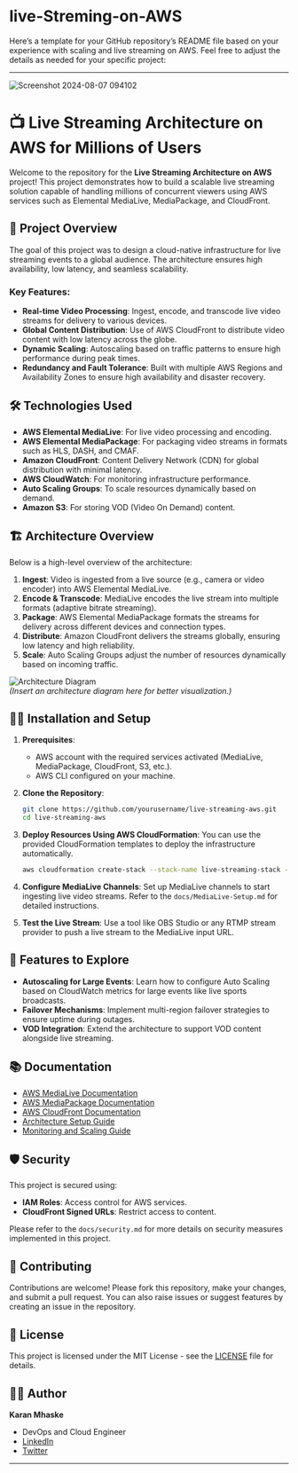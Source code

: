 # live-Streming-on-AWS

Here’s a template for your GitHub repository’s README file based on your experience with scaling and live streaming on AWS. Feel free to adjust the details as needed for your specific project:

---

![Screenshot 2024-08-07 094102](https://github.com/user-attachments/assets/2043e5f5-763a-47eb-8f3b-98e7c7f45797)

# 📺 Live Streaming Architecture on AWS for Millions of Users

Welcome to the repository for the **Live Streaming Architecture on AWS** project! This project demonstrates how to build a scalable live streaming solution capable of handling millions of concurrent viewers using AWS services such as Elemental MediaLive, MediaPackage, and CloudFront.

## 🚀 Project Overview

The goal of this project was to design a cloud-native infrastructure for live streaming events to a global audience. The architecture ensures high availability, low latency, and seamless scalability.

### Key Features:
- **Real-time Video Processing**: Ingest, encode, and transcode live video streams for delivery to various devices.
- **Global Content Distribution**: Use of AWS CloudFront to distribute video content with low latency across the globe.
- **Dynamic Scaling**: Autoscaling based on traffic patterns to ensure high performance during peak times.
- **Redundancy and Fault Tolerance**: Built with multiple AWS Regions and Availability Zones to ensure high availability and disaster recovery.

## 🛠️ Technologies Used

- **AWS Elemental MediaLive**: For live video processing and encoding.
- **AWS Elemental MediaPackage**: For packaging video streams in formats such as HLS, DASH, and CMAF.
- **Amazon CloudFront**: Content Delivery Network (CDN) for global distribution with minimal latency.
- **AWS CloudWatch**: For monitoring infrastructure performance.
- **Auto Scaling Groups**: To scale resources dynamically based on demand.
- **Amazon S3**: For storing VOD (Video On Demand) content.

## 🏗️ Architecture Overview

Below is a high-level overview of the architecture:

1. **Ingest**: Video is ingested from a live source (e.g., camera or video encoder) into AWS Elemental MediaLive.
2. **Encode & Transcode**: MediaLive encodes the live stream into multiple formats (adaptive bitrate streaming).
3. **Package**: AWS Elemental MediaPackage formats the streams for delivery across different devices and connection types.
4. **Distribute**: Amazon CloudFront delivers the streams globally, ensuring low latency and high reliability.
5. **Scale**: Auto Scaling Groups adjust the number of resources dynamically based on incoming traffic.

![Architecture Diagram](link-to-architecture-diagram.png)  
*(Insert an architecture diagram here for better visualization.)*

## 🧑‍💻 Installation and Setup

1. **Prerequisites**:
    - AWS account with the required services activated (MediaLive, MediaPackage, CloudFront, S3, etc.).
    - AWS CLI configured on your machine.

2. **Clone the Repository**:
    ```bash
    git clone https://github.com/yourusername/live-streaming-aws.git
    cd live-streaming-aws
    ```

3. **Deploy Resources Using AWS CloudFormation**:
   You can use the provided CloudFormation templates to deploy the infrastructure automatically.
   ```bash
   aws cloudformation create-stack --stack-name live-streaming-stack --template-body file://cloudformation-template.yaml --capabilities CAPABILITY_IAM
   ```

4. **Configure MediaLive Channels**:
   Set up MediaLive channels to start ingesting live video streams. Refer to the `docs/MediaLive-Setup.md` for detailed instructions.

5. **Test the Live Stream**:
   Use a tool like OBS Studio or any RTMP stream provider to push a live stream to the MediaLive input URL.

## 🌟 Features to Explore

- **Autoscaling for Large Events**: Learn how to configure Auto Scaling based on CloudWatch metrics for large events like live sports broadcasts.
- **Failover Mechanisms**: Implement multi-region failover strategies to ensure uptime during outages.
- **VOD Integration**: Extend the architecture to support VOD content alongside live streaming.

## 📚 Documentation

- [AWS MediaLive Documentation](https://docs.aws.amazon.com/medialive/index.html)
- [AWS MediaPackage Documentation](https://docs.aws.amazon.com/mediapackage/index.html)
- [AWS CloudFront Documentation](https://docs.aws.amazon.com/cloudfront/index.html)
- [Architecture Setup Guide](docs/architecture-setup.md)
- [Monitoring and Scaling Guide](docs/monitoring-and-scaling.md)

## 🛡️ Security

This project is secured using:
- **IAM Roles**: Access control for AWS services.
- **CloudFront Signed URLs**: Restrict access to content.

Please refer to the `docs/security.md` for more details on security measures implemented in this project.

## 💬 Contributing

Contributions are welcome! Please fork this repository, make your changes, and submit a pull request. You can also raise issues or suggest features by creating an issue in the repository.

## 📝 License

This project is licensed under the MIT License - see the [LICENSE](LICENSE) file for details.

## 🧑‍💻 Author

**Karan Mhaske**  
- DevOps and Cloud Engineer  
- [LinkedIn](https://www.linkedin.com/in/karanmhaske)  
- [Twitter](https://twitter.com/yourhandle)

---

